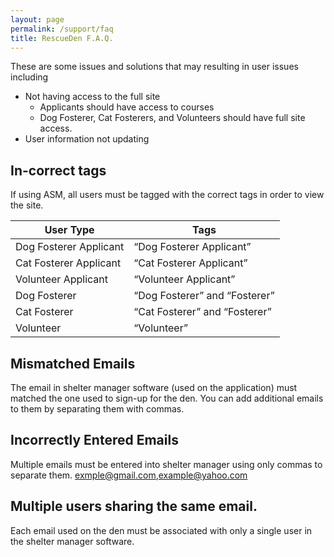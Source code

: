 ```yaml
---
layout: page
permalink: /support/faq
title: RescueDen F.A.Q.
---
```


These are some issues and solutions that may resulting in user issues including
	
* Not having access to the full site
	* Applicants should have access to courses
	* Dog Fosterer, Cat Fosterers, and Volunteers should have full site access.
* User information not updating

## In-correct tags
If using ASM, all users must be tagged with the correct tags in order to view the site.

|User Type|Tags|
|---|---|
|Dog Fosterer Applicant|“Dog Fosterer Applicant”|
|Cat Fosterer Applicant|“Cat Fosterer Applicant”|
|Volunteer Applicant|“Volunteer Applicant”|
|Dog Fosterer|“Dog Fosterer” and “Fosterer”|
|Cat Fosterer|“Cat Fosterer” and “Fosterer”|
|Volunteer|“Volunteer”|

## Mismatched Emails
The email in shelter manager software (used on the application) must matched the one used to sign-up for the den.  You can add additional emails to them by separating them with commas. 

## Incorrectly Entered Emails
Multiple emails must be entered into shelter manager using only commas to separate them. 
	exmple@gmail.com,example@yahoo.com

## Multiple users sharing the same email.
Each email used on the den must be associated with only a single user in the shelter manager software.


